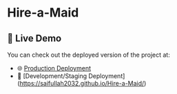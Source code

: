 # Hire-a-Maid

## 🚀 Live Demo

You can check out the deployed version of the project at:

- 🌐 [Production Deployment](https://hire-a-maid.onrender.com)
- 🧪 [Development/Staging Deployment] (https://saifullah2032.github.io/Hire-a-Maid/)
